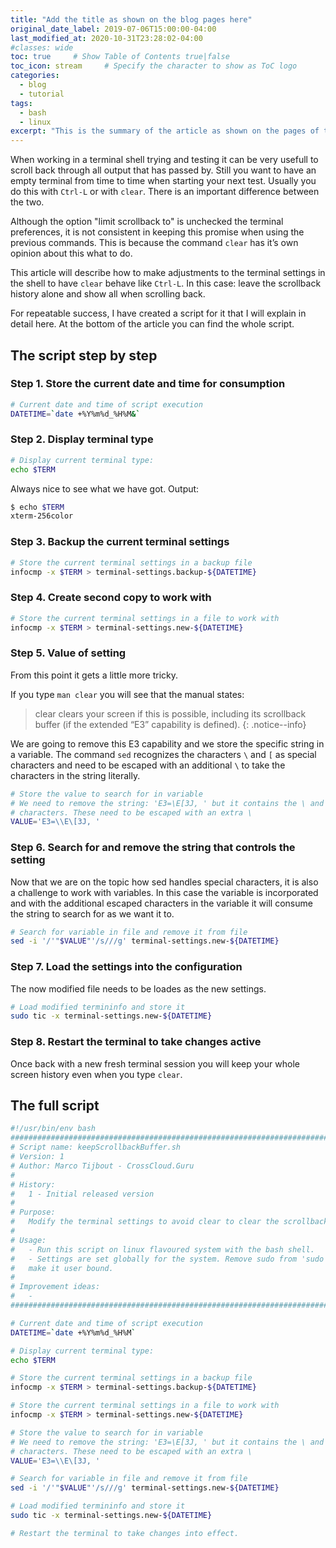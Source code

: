 ```yaml
---
title: "Add the title as shown on the blog pages here"
original_date_label: 2019-07-06T15:00:00-04:00
last_modified_at: 2020-10-31T23:28:02-04:00
#classes: wide
toc: true     # Show Table of Contents true|false
toc_icon: stream     # Specify the character to show as ToC logo
categories:
  - blog
  - tutorial
tags:
  - bash
  - linux
excerpt: "This is the summary of the article as shown on the pages of the blog."
---
```


When working in a terminal shell trying and testing it can be very usefull to scroll back through all output that has passed by. Still you want to have an empty terminal from time to time when starting your next test. Usually you do this with `Ctrl-L` or with `clear`. There is an important difference between the two.

Although the option "limit scrollback to" is unchecked the terminal preferences, it is not consistent in keeping this promise when using the previous commands. This is because the command `clear` has it’s own opinion about this what to do. 

This article will describe how to make adjustments to the terminal settings in the shell to have `clear` behave like `Ctrl-L`. In this case: leave the scrollback history alone and show all when scrolling back. 

For repeatable success, I have created a script for it that I will explain in detail here. At the bottom of the article you can find the whole script.

## The script step by step

### Step 1. Store the current date and time for consumption

```bash
# Current date and time of script execution
DATETIME=`date +%Y%m%d_%H%M&`
```

### Step 2. Display terminal type

```bash
# Display current terminal type:
echo $TERM
```

Always nice to see what we have got.
Output:

```bash
$ echo $TERM
xterm-256color
```
### Step 3. Backup the current terminal settings

```bash
# Store the current terminal settings in a backup file
infocmp -x $TERM > terminal-settings.backup-${DATETIME}
```

### Step 4. Create second copy to work with

```bash
# Store the current terminal settings in a file to work with
infocmp -x $TERM > terminal-settings.new-${DATETIME}
```

### Step 5. Value of setting
From this point it gets a little more tricky.

If you type `man clear` you will see that the manual states:

> clear clears your screen if this is possible, including its scrollback buffer (if the extended “E3” capability is defined).
{: .notice--info}

We are going to remove this E3 capability and we store the specific string in a variable. The command `sed` recognizes the characters `\` and `[` as special characters and need to be escaped with an additional `\` to take the characters in the string literally.

```bash
# Store the value to search for in variable
# We need to remove the string: 'E3=\E[3J, ' but it contains the \ and [ special
# characters. These need to be escaped with an extra \
VALUE='E3=\\E\[3J, '
```

### Step 6. Search for and remove the string that controls the setting

Now that we are on the topic how sed handles special characters, it is also a challenge to work with variables. In this case the variable is incorporated and with the additional escaped characters in the variable it will consume the string to search for as we want it to.

```bash
# Search for variable in file and remove it from file
sed -i '/'"$VALUE"'/s///g' terminal-settings.new-${DATETIME}
```

### Step 7. Load the settings into the configuration
The now modified file needs to be loades as the new settings.

```bash 
# Load modified termininfo and store it
sudo tic -x terminal-settings.new-${DATETIME}
```

### Step 8. Restart the terminal to take changes active
Once back with a new fresh terminal session you will keep your whole screen history even when you type `clear`.

## The full script

```bash
#!/usr/bin/env bash
################################################################################
# Script name: keepScrollbackBuffer.sh
# Version: 1
# Author: Marco Tijbout - CrossCloud.Guru
#
# History:
#   1 - Initial released version
#
# Purpose:
#   Modify the terminal settings to avoid clear to clear the scrollback buffer
#
# Usage:
#   - Run this script on linux flavoured system with the bash shell.
#   - Settings are set globally for the system. Remove sudo from 'sudo tic' to
#   make it user bound.
#
# Improvement ideas:
#   -
################################################################################

# Current date and time of script execution
DATETIME=`date +%Y%m%d_%H%M`

# Display current terminal type:
echo $TERM

# Store the current terminal settings in a backup file
infocmp -x $TERM > terminal-settings.backup-${DATETIME}

# Store the current terminal settings in a file to work with
infocmp -x $TERM > terminal-settings.new-${DATETIME}

# Store the value to search for in variable
# We need to remove the string: 'E3=\E[3J, ' but it contains the \ and [ special
# characters. These need to be escaped with an extra \
VALUE='E3=\\E\[3J, '

# Search for variable in file and remove it from file
sed -i '/'"$VALUE"'/s///g' terminal-settings.new-${DATETIME}

# Load modified termininfo and store it
sudo tic -x terminal-settings.new-${DATETIME}

# Restart the terminal to take changes into effect.
```


